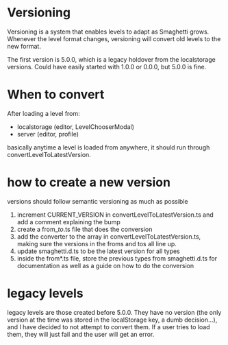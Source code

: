 # Versioning

Versioning is a system that enables levels to adapt as Smaghetti grows. Whenever the level format changes, versioning will convert old levels to the new format.

The first version is 5.0.0, which is a legacy holdover from the localstorage versions. Could have easily started with 1.0.0 or 0.0.0, but 5.0.0 is fine.

# When to convert

After loading a level from:
- localstorage (editor, LevelChooserModal)
- server (editor, profile)

basically anytime a level is loaded from anywhere, it should run through convertLevelToLatestVersion.

# how to create a new version

versions should follow semantic versioning as much as possible

1. increment CURRENT_VERSION in convertLevelToLatestVersion.ts and add a comment explaining the bump
2. create a from_<previous-current-version>_to_<new-current-version>.ts file that does the conversion
3. add the converter to the array in convertLevelToLatestVersion.ts, making sure the versions in the froms and tos all line up.
4. update smaghetti.d.ts to be the latest version for all types
5. inside the from*.ts file, store the previous types from smaghetti.d.ts for documentation as well as a guide on how to do the conversion

# legacy levels

legacy levels are those created before 5.0.0. They have no version (the only version at the time was stored in the localStorage key, a dumb decision...), and I have decided to not attempt to convert them. If a user tries to load them, they will just fail and the user will get an error.